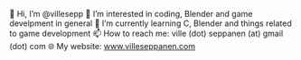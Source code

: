 👋 Hi, I’m @villesepp
👀 I’m interested in coding, Blender and game develpment in general
🌱 I’m currently learning C, Blender and things related to game development
📫 How to reach me: ville (dot) seppanen (at) gmail (dot) com
🌐 My website: www.villeseppanen.com
